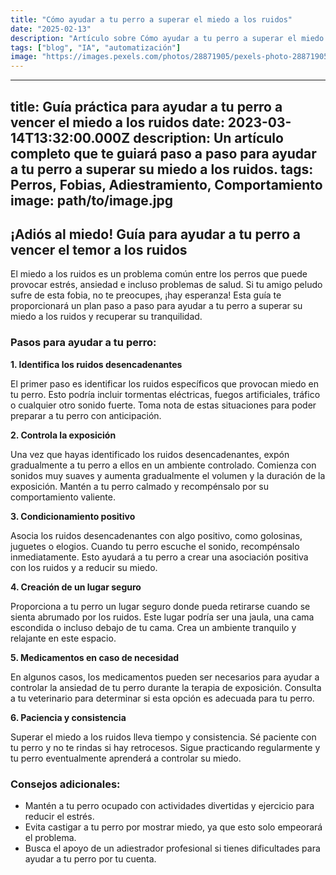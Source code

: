 ```yaml
---
title: "Cómo ayudar a tu perro a superar el miedo a los ruidos"
date: "2025-02-13"
description: "Artículo sobre Cómo ayudar a tu perro a superar el miedo a los ruidos"
tags: ["blog", "IA", "automatización"]
image: "https://images.pexels.com/photos/28871905/pexels-photo-28871905.jpeg?auto=compress&cs=tinysrgb&h=350"
---
```


---
title: Guía práctica para ayudar a tu perro a vencer el miedo a los ruidos
date: 2023-03-14T13:32:00.000Z
description: Un artículo completo que te guiará paso a paso para ayudar a tu perro a superar su miedo a los ruidos.
tags: Perros, Fobias, Adiestramiento, Comportamiento
image: path/to/image.jpg
---

## ¡Adiós al miedo! Guía para ayudar a tu perro a vencer el temor a los ruidos

El miedo a los ruidos es un problema común entre los perros que puede provocar estrés, ansiedad e incluso problemas de salud. Si tu amigo peludo sufre de esta fobia, no te preocupes, ¡hay esperanza! Esta guía te proporcionará un plan paso a paso para ayudar a tu perro a superar su miedo a los ruidos y recuperar su tranquilidad.

### Pasos para ayudar a tu perro:

**1. Identifica los ruidos desencadenantes**

El primer paso es identificar los ruidos específicos que provocan miedo en tu perro. Esto podría incluir tormentas eléctricas, fuegos artificiales, tráfico o cualquier otro sonido fuerte. Toma nota de estas situaciones para poder preparar a tu perro con anticipación.

**2. Controla la exposición**

Una vez que hayas identificado los ruidos desencadenantes, expón gradualmente a tu perro a ellos en un ambiente controlado. Comienza con sonidos muy suaves y aumenta gradualmente el volumen y la duración de la exposición. Mantén a tu perro calmado y recompénsalo por su comportamiento valiente.

**3. Condicionamiento positivo**

Asocia los ruidos desencadenantes con algo positivo, como golosinas, juguetes o elogios. Cuando tu perro escuche el sonido, recompénsalo inmediatamente. Esto ayudará a tu perro a crear una asociación positiva con los ruidos y a reducir su miedo.

**4. Creación de un lugar seguro**

Proporciona a tu perro un lugar seguro donde pueda retirarse cuando se sienta abrumado por los ruidos. Este lugar podría ser una jaula, una cama escondida o incluso debajo de tu cama. Crea un ambiente tranquilo y relajante en este espacio.

**5. Medicamentos en caso de necesidad**

En algunos casos, los medicamentos pueden ser necesarios para ayudar a controlar la ansiedad de tu perro durante la terapia de exposición. Consulta a tu veterinario para determinar si esta opción es adecuada para tu perro.

**6. Paciencia y consistencia**

Superar el miedo a los ruidos lleva tiempo y consistencia. Sé paciente con tu perro y no te rindas si hay retrocesos. Sigue practicando regularmente y tu perro eventualmente aprenderá a controlar su miedo.

### Consejos adicionales:

* Mantén a tu perro ocupado con actividades divertidas y ejercicio para reducir el estrés.
* Evita castigar a tu perro por mostrar miedo, ya que esto solo empeorará el problema.
* Busca el apoyo de un adiestrador profesional si tienes dificultades para ayudar a tu perro por tu cuenta.